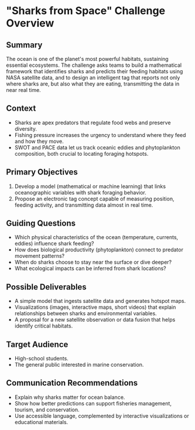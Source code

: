 # "Sharks from Space" Challenge Overview

## Summary
The ocean is one of the planet's most powerful habitats, sustaining essential ecosystems. The challenge asks teams to build a mathematical framework that identifies sharks and predicts their feeding habitats using NASA satellite data, and to design an intelligent tag that reports not only where sharks are, but also what they are eating, transmitting the data in near real time.

## Context
- Sharks are apex predators that regulate food webs and preserve diversity.
- Fishing pressure increases the urgency to understand where they feed and how they move.
- SWOT and PACE data let us track oceanic eddies and phytoplankton composition, both crucial to locating foraging hotspots.

## Primary Objectives
1. Develop a model (mathematical or machine learning) that links oceanographic variables with shark foraging behavior.
2. Propose an electronic tag concept capable of measuring position, feeding activity, and transmitting data almost in real time.

## Guiding Questions
- Which physical characteristics of the ocean (temperature, currents, eddies) influence shark feeding?
- How does biological productivity (phytoplankton) connect to predator movement patterns?
- When do sharks choose to stay near the surface or dive deeper?
- What ecological impacts can be inferred from shark locations?

## Possible Deliverables
- A simple model that ingests satellite data and generates hotspot maps.
- Visualizations (images, interactive maps, short videos) that explain relationships between sharks and environmental variables.
- A proposal for a new satellite observation or data fusion that helps identify critical habitats.

## Target Audience
- High-school students.
- The general public interested in marine conservation.

## Communication Recommendations
- Explain why sharks matter for ocean balance.
- Show how better predictions can support fisheries management, tourism, and conservation.
- Use accessible language, complemented by interactive visualizations or educational materials.
